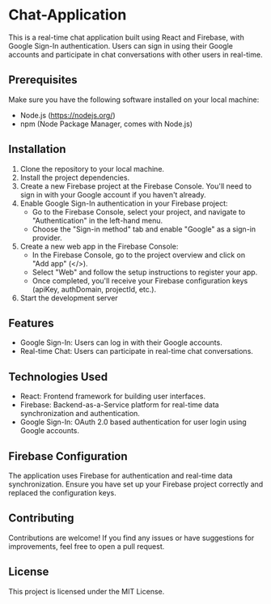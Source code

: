 # Chat-Application
This is a real-time chat application built using React and Firebase, with Google Sign-In authentication. Users can sign in using their Google accounts and participate in chat conversations with other users in real-time.

## Prerequisites
Make sure you have the following software installed on your local machine:

- Node.js (https://nodejs.org/)
- npm (Node Package Manager, comes with Node.js)

## Installation
1. Clone the repository to your local machine.
2. Install the project dependencies.
3. Create a new Firebase project at the Firebase Console. You'll need to sign in with your Google account if you haven't already.
4. Enable Google Sign-In authentication in your Firebase project:
   - Go to the Firebase Console, select your project, and navigate to "Authentication" in the left-hand menu.
   - Choose the "Sign-in method" tab and enable "Google" as a sign-in provider.
5. Create a new web app in the Firebase Console:
   - In the Firebase Console, go to the project overview and click on "Add app" (</>).
   - Select "Web" and follow the setup instructions to register your app.
   - Once completed, you'll receive your Firebase configuration keys (apiKey, authDomain, projectId, etc.).
6. Start the development server

## Features
- Google Sign-In: Users can log in with their Google accounts.
- Real-time Chat: Users can participate in real-time chat conversations.

## Technologies Used
- React: Frontend framework for building user interfaces.
- Firebase: Backend-as-a-Service platform for real-time data synchronization and authentication.
- Google Sign-In: OAuth 2.0 based authentication for user login using Google accounts.

## Firebase Configuration
The application uses Firebase for authentication and real-time data synchronization. Ensure you have set up your Firebase project correctly and replaced the configuration keys.

## Contributing
Contributions are welcome! If you find any issues or have suggestions for improvements, feel free to open a pull request.

## License
This project is licensed under the MIT License.
